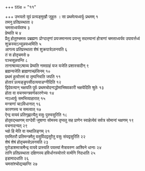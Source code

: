 +++
title = "११"

+++
उभयतो यूपं प्रत्यङ्मुखौ जुहुतः । सा प्रथमेत्यध्वर्युः प्रथमम् १  
तमनु प्रतिप्रस्थाता २  
चमसाध्वर्यवश्च ३  
प्रेष्यति च ४  
प्रैतु होतुश्चमसः प्रब्रह्मणः प्रोग्दातृणां प्रयजमानस्य प्रयन्तु सदस्यानां होत्राणां चमसाध्वर्यव उपावर्त्तध्वं शुक्रस्याऽभ्युन्नयध्वमिति ५  
आगत्य प्रतिप्रस्थाता शेषं शुक्रपात्रेऽवनयति ६  
तं स होतृचमसे ७  
पञ्चसून्नयन्ति ८  
तानाश्राव्याऽश्राव्य प्रेष्यति नामग्राहं यज यजेति प्रशास्त्रादीन् ९  
ब्रह्मन्यजेति ब्राह्मणाच्छंसिनम् १०  
प्रथमं हुत्वोत्तमं वा तृम्पन्त्विति जपति ११  
होतारं प्रत्यङ्ङुपसीदत्ययाडग्नीदिति १२  
द्विदेवत्यान् भक्षयति पूर्वः प्रथमचोदनाद्धोमाभिषवकारी भक्षयेदिति श्रुतेः १३  
होता वा वचनमन्त्रवर्णकारणेभ्यः १४  
नाऽध्वर्युः समभिव्याहारात् १५  
मन्त्राणां चाऽविधानात् १६  
कारणस्य च समत्वात् १७  
ऐन्द्र वायवं प्रतिगृह्णात्यैतु वसुः पुरुवसुरिति १८  
होतृवद्भक्षणम् वाग्देवी जुषाणा सोमस्य तृप्यतु सह प्राणेन स्वाहेत्येवं सर्वत्र सोमानां भक्षणम् १९  
वचनादन्यत् २९  
भक्षे हि मेति वा यथालिङ्गम् २१  
एवमितरौ प्रतिमन्त्रमैतु वसुर्विदद्वसुरैतु वसुः संयद्वसुरिति २२  
शेषं शेषं होतृचमसेऽवनयति २३  
पुरोडाशमात्रामैन्द्र वायवे प्रास्यति पयस्यां मैत्रावरुण आश्विने धानाः २४  
तानि प्रतिप्रस्थाता दक्षिणस्य हविर्धानस्योत्तरे वर्त्मनि निदधाति २५  
इडामादधाति २६  
चमसांश्चोद्यच्छन्ति २७  